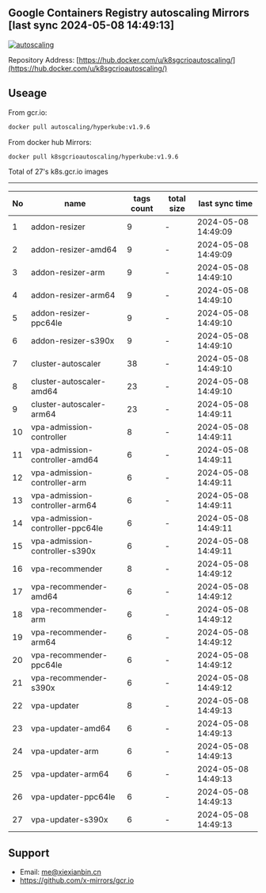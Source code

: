 Google Containers Registry autoscaling Mirrors [last sync 2024-05-08 14:49:13]
-------

[![autoscaling](https://github.com/x-mirrors/gcr.io/actions/workflows/k8s.gcr.io-autoscaling.yml/badge.svg?branch=main)](https://github.com/x-mirrors/gcr.io/actions/workflows/k8s.gcr.io-autoscaling.yml)

Repository Address: [https://hub.docker.com/u/k8sgcrioautoscaling/](https://hub.docker.com/u/k8sgcrioautoscaling/)

Useage
-------

From gcr.io:
```bash
docker pull autoscaling/hyperkube:v1.9.6
```

From docker hub Mirrors:
```bash
docker pull k8sgcrioautoscaling/hyperkube:v1.9.6
```

Total of 27's k8s.gcr.io images

-------

| No  | name | tags count | total size | last sync time |
| --- | ----- | ---------- | ---------- | -------------- |
| 1 | addon-resizer | 9 | - | 2024-05-08 14:49:09 |
| 2 | addon-resizer-amd64 | 9 | - | 2024-05-08 14:49:09 |
| 3 | addon-resizer-arm | 9 | - | 2024-05-08 14:49:10 |
| 4 | addon-resizer-arm64 | 9 | - | 2024-05-08 14:49:10 |
| 5 | addon-resizer-ppc64le | 9 | - | 2024-05-08 14:49:10 |
| 6 | addon-resizer-s390x | 9 | - | 2024-05-08 14:49:10 |
| 7 | cluster-autoscaler | 38 | - | 2024-05-08 14:49:10 |
| 8 | cluster-autoscaler-amd64 | 23 | - | 2024-05-08 14:49:10 |
| 9 | cluster-autoscaler-arm64 | 23 | - | 2024-05-08 14:49:11 |
| 10 | vpa-admission-controller | 8 | - | 2024-05-08 14:49:11 |
| 11 | vpa-admission-controller-amd64 | 6 | - | 2024-05-08 14:49:11 |
| 12 | vpa-admission-controller-arm | 6 | - | 2024-05-08 14:49:11 |
| 13 | vpa-admission-controller-arm64 | 6 | - | 2024-05-08 14:49:11 |
| 14 | vpa-admission-controller-ppc64le | 6 | - | 2024-05-08 14:49:11 |
| 15 | vpa-admission-controller-s390x | 6 | - | 2024-05-08 14:49:11 |
| 16 | vpa-recommender | 8 | - | 2024-05-08 14:49:12 |
| 17 | vpa-recommender-amd64 | 6 | - | 2024-05-08 14:49:12 |
| 18 | vpa-recommender-arm | 6 | - | 2024-05-08 14:49:12 |
| 19 | vpa-recommender-arm64 | 6 | - | 2024-05-08 14:49:12 |
| 20 | vpa-recommender-ppc64le | 6 | - | 2024-05-08 14:49:12 |
| 21 | vpa-recommender-s390x | 6 | - | 2024-05-08 14:49:12 |
| 22 | vpa-updater | 8 | - | 2024-05-08 14:49:13 |
| 23 | vpa-updater-amd64 | 6 | - | 2024-05-08 14:49:13 |
| 24 | vpa-updater-arm | 6 | - | 2024-05-08 14:49:13 |
| 25 | vpa-updater-arm64 | 6 | - | 2024-05-08 14:49:13 |
| 26 | vpa-updater-ppc64le | 6 | - | 2024-05-08 14:49:13 |
| 27 | vpa-updater-s390x | 6 | - | 2024-05-08 14:49:13 |

Support
-------

- Email: me@xiexianbin.cn
- https://github.com/x-mirrors/gcr.io